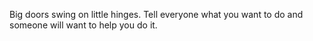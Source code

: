 Big doors swing on little hinges.
Tell everyone what you want to do and someone will want to help you do it.
